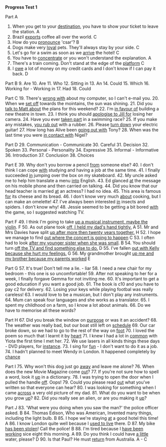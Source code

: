 **Progress Test 1**

Part A
1. When you get to your <u>destination</u>, you have to show your ticket to leave the station. A
2. Brazil <u>exports</u> coffee all over the world. C
3. How do you <u>pronounce</u> 'csar'? B
4. Dogs make very <u>loyal</u> pets. They'll always stay by your side. C
5. Let's go for a swim as soon as we <u>arrive</u> the hotel! C
6. You have to <u>concentrate</u> or you won't understand the explanation. A
7. There's a train coming. Don't stand at the edge of the <u>platform</u> C
8. I <u>owe</u> a lot of money on my credit cards and I don't know if I can pay it back. D

Part B
9. Are
10. Are
11. Who
12. Sitting in
13. An
14. Could
15. Which
16. Working for - Working in
17. Had
18. Could

Part C
19. There's <u>wrong with</u> about my computer, so I can't e-mail you.
20. When we <u>set off</u> towards the mointains, the sun was shining.
21. Did you <u>talk to Matt about</u> the plans for this weekend?
22. I'm <u>in favour of</u> building a new theatre in town.
23. I think you should <u>apologise to Jill for</u> losing her camera.
24. Have you ever <u>taken part</u> in a swimming race?
25. If you make any mistakes, <u>you rub out</u> with a rubber.
26. Please <u>turn down</u> your electric guitar!
27. How long has Alive been <u>going out with</u> Tony?
28. When was the last time you were <u>in contact with</u> Nigel?

Part D
29. Communication - Communicate
30. Careful
31. Decision
32. Spoken
33. Personal - Personality
34. Expressive
35. Informal - Informative
36. Introduction
37. Conclusion
38. Choices

Part E
39. Why don't you borrow a pencil <u>from</u> someone else?
40. I don't think I can cope <u>with</u> studying and having a job at the same time.
41. I finally succeeded <u>in</u> jumping over the box on my skateboard.
42. My uncle asked me to help him translate a menu <u>into</u> English.
43. Ed glanced <u>at</u> the message on his mobile phone and then carried on talking.
44. Did you know that our head teacher is married <u>at</u> an actress? I had no idea.
45. This area is famous <u>for</u> its cheese and its bread.
46. I don't know very much <u>about</u> cooking, but I can make an omelette!
47. I've always been interested <u>in</u> insects and spiders. I don't know why!
48. Jessie seemed to be getting a bit bored <u>with</u> the game, so I suggested watching TV.

Part F
49. I think I'm going to take <u>up a musical instrument, maybe  the violin</u>. F
50. As out plane took <u>off, I held my dad's hand tightly.</u> A
51. Mr and Mrs Davies have split <u>up after more then twenty years together.</u> H
52. I hope we manage to find <u>out where the concert is going to happen</u> C
53. I often had to look <u>after my younger sister when she was small</u>. B
54. You should turn <u>off the TV and find something else to do.</u> D
55. I've fallen <u>out with Kelly because she hurt my feelings.</u> G
56. My grandmother brought <u>up me and my brother because my parents worked</u> E

Part G
57. It's true! Don't tell me a lie. - liar
58. I need a new chair for my bedroom - this one is so uncomfortable!
59. After not speaking to her for a week, I finally forgave Gemma for not inviting me.
60. It's important to get a good education if you want a good job.
61. The book is c10 and you have to pay c2 for delivery.
62. Losing your keys while playing footbal was really careless!
63. I would love to be a musican, but I don't play any instruments.
64. Mum can speak four languages and she works as a translator.
65. I spent my childhood on a farm, so I know a lot about animals.
66. Do we have to memorise all these words?

Part H
67. Did you break the window on <u>purpose</u> or was it an accident?
68. The weather was really bad, but our boat still left on <u>schedule</u>
69. Our car broke down, so we had to go to the rest of the way on <u>foot</u>
70. I loved the poem so much that I learnt it by <u>heart</u>
71. I knew I had a lot in <u>common</u> with Yiota the first time I met her.
72. We use lasers in all kinds things these days - DVD players, for <u>instance</u>.
73. I sing for <u>fun</u> - I don't want to do it as a job.
74. I hadn't planned to meet Wendy in London. It happened completely by <u>chance</u>

Part I
75. Why won't this dog just go <u>away</u> and leave me alone?
76. When does the new Movie Magazine come <u>out</u>?
77. If you're not sure how to spell a word, look it <u>up</u> in a dictionary.
78. I was trying to open the door when I pulled the handle <u>off</u>. Oops!
79. Could you please read <u>out</u> what you've written so that everyone can hear?
80. I was looking for something when I came <u>across</u> a very old picture of my dad.
81. What do you want to be when you grow <u>up</u>?
82. Did you really see an alien, or are you making it <u>up</u>?

Part J
83. 'What were you doing when you saw the man?' the police officer asked. B
84. Thomas Edison, Who was American, Invented many things, including the light bulb. B
85. I hope we're staying <u>at</u> a good hotel this time! A
86. I know London quite well because I <u>used to live</u> there. D
87. My bike <u>has been stolen</u>! Call the police! B
88. I'm tired because I <u>have been working</u> sice eight this morning. A
89. Do you think I could have <u>a little</u> water, please? D
90. Is that Paul? He must <u>return</u> from Australia. A - C